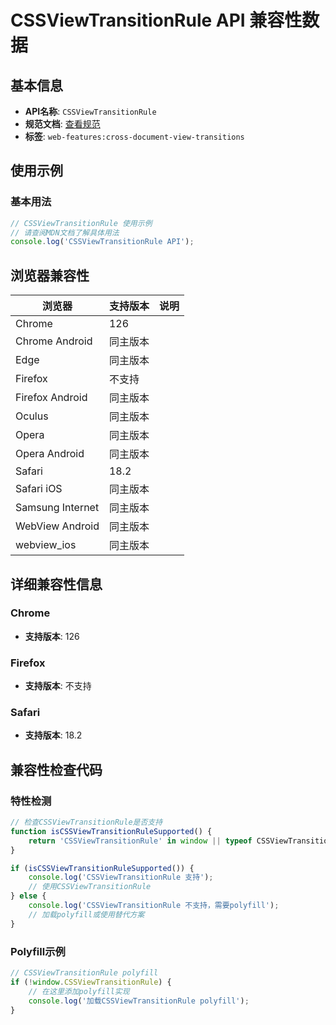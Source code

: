 # CSSViewTransitionRule API 兼容性数据

## 基本信息

- **API名称**: `CSSViewTransitionRule`
- **规范文档**: [查看规范](https://drafts.csswg.org/css-view-transitions-2/#cssviewtransitionrule)
- **标签**: `web-features:cross-document-view-transitions`

## 使用示例

### 基本用法

```javascript
// CSSViewTransitionRule 使用示例
// 请查阅MDN文档了解具体用法
console.log('CSSViewTransitionRule API');
```

## 浏览器兼容性

| 浏览器 | 支持版本 | 说明 |
|--------|----------|------|
| Chrome | 126 |  |
| Chrome Android | 同主版本 |  |
| Edge | 同主版本 |  |
| Firefox | 不支持 |  |
| Firefox Android | 同主版本 |  |
| Oculus | 同主版本 |  |
| Opera | 同主版本 |  |
| Opera Android | 同主版本 |  |
| Safari | 18.2 |  |
| Safari iOS | 同主版本 |  |
| Samsung Internet | 同主版本 |  |
| WebView Android | 同主版本 |  |
| webview_ios | 同主版本 |  |

## 详细兼容性信息

### Chrome

- **支持版本**: 126

### Firefox

- **支持版本**: 不支持

### Safari

- **支持版本**: 18.2

## 兼容性检查代码

### 特性检测

```javascript
// 检查CSSViewTransitionRule是否支持
function isCSSViewTransitionRuleSupported() {
    return 'CSSViewTransitionRule' in window || typeof CSSViewTransitionRule !== 'undefined';
}

if (isCSSViewTransitionRuleSupported()) {
    console.log('CSSViewTransitionRule 支持');
    // 使用CSSViewTransitionRule
} else {
    console.log('CSSViewTransitionRule 不支持，需要polyfill');
    // 加载polyfill或使用替代方案
}
```

### Polyfill示例

```javascript
// CSSViewTransitionRule polyfill
if (!window.CSSViewTransitionRule) {
    // 在这里添加polyfill实现
    console.log('加载CSSViewTransitionRule polyfill');
}
```

